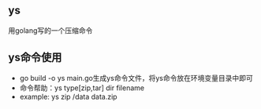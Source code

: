 ## ys
用golang写的一个压缩命令

## ys命令使用
- go build -o ys main.go生成ys命令文件，将ys命令放在环境变量目录中即可  
- 命令帮助：ys type[zip,tar] dir filename  
- example: ys zip /data data.zip
